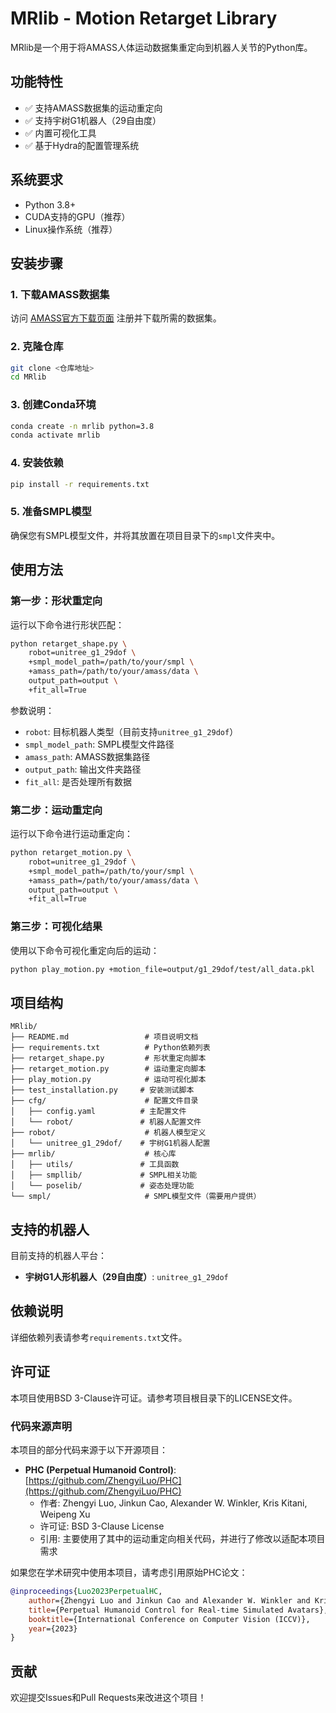 # MRlib - Motion Retarget Library
MRlib是一个用于将AMASS人体运动数据集重定向到机器人关节的Python库。

## 功能特性

- ✅ 支持AMASS数据集的运动重定向
- ✅ 支持宇树G1机器人（29自由度）
- ✅ 内置可视化工具
- ✅ 基于Hydra的配置管理系统

## 系统要求

- Python 3.8+
- CUDA支持的GPU（推荐）
- Linux操作系统（推荐）

## 安装步骤

### 1. 下载AMASS数据集

访问 [AMASS官方下载页面](https://amass.is.tue.mpg.de/download.php) 注册并下载所需的数据集。

### 2. 克隆仓库

```bash
git clone <仓库地址>
cd MRlib
```

### 3. 创建Conda环境

```bash
conda create -n mrlib python=3.8
conda activate mrlib
```

### 4. 安装依赖

```bash
pip install -r requirements.txt
```

### 5. 准备SMPL模型

确保您有SMPL模型文件，并将其放置在项目目录下的`smpl`文件夹中。

## 使用方法

### 第一步：形状重定向

运行以下命令进行形状匹配：

```bash
python retarget_shape.py \
    robot=unitree_g1_29dof \
    +smpl_model_path=/path/to/your/smpl \
    +amass_path=/path/to/your/amass/data \
    output_path=output \
    +fit_all=True
```

参数说明：
- `robot`: 目标机器人类型（目前支持`unitree_g1_29dof`）
- `smpl_model_path`: SMPL模型文件路径
- `amass_path`: AMASS数据集路径
- `output_path`: 输出文件夹路径
- `fit_all`: 是否处理所有数据

### 第二步：运动重定向

运行以下命令进行运动重定向：

```bash
python retarget_motion.py \
    robot=unitree_g1_29dof \
    +smpl_model_path=/path/to/your/smpl \
    +amass_path=/path/to/your/amass/data \
    output_path=output \
    +fit_all=True
```

### 第三步：可视化结果

使用以下命令可视化重定向后的运动：

```bash
python play_motion.py +motion_file=output/g1_29dof/test/all_data.pkl
```

## 项目结构

```
MRlib/
├── README.md                 # 项目说明文档
├── requirements.txt          # Python依赖列表
├── retarget_shape.py         # 形状重定向脚本
├── retarget_motion.py        # 运动重定向脚本
├── play_motion.py            # 运动可视化脚本
├── test_installation.py     # 安装测试脚本
├── cfg/                      # 配置文件目录
│   ├── config.yaml          # 主配置文件
│   └── robot/               # 机器人配置文件
├── robot/                    # 机器人模型定义
│   └── unitree_g1_29dof/    # 宇树G1机器人配置
├── mrlib/                    # 核心库
│   ├── utils/               # 工具函数
│   ├── smpllib/             # SMPL相关功能
│   └── poselib/             # 姿态处理功能
└── smpl/                     # SMPL模型文件（需要用户提供）
```

## 支持的机器人

目前支持的机器人平台：
- **宇树G1人形机器人（29自由度）**: `unitree_g1_29dof`

## 依赖说明

详细依赖列表请参考`requirements.txt`文件。

## 许可证

本项目使用BSD 3-Clause许可证。请参考项目根目录下的LICENSE文件。

### 代码来源声明

本项目的部分代码来源于以下开源项目：

- **PHC (Perpetual Humanoid Control)**: [https://github.com/ZhengyiLuo/PHC](https://github.com/ZhengyiLuo/PHC)
  - 作者: Zhengyi Luo, Jinkun Cao, Alexander W. Winkler, Kris Kitani, Weipeng Xu
  - 许可证: BSD 3-Clause License
  - 引用: 主要使用了其中的运动重定向相关代码，并进行了修改以适配本项目需求

如果您在学术研究中使用本项目，请考虑引用原始PHC论文：

```bibtex
@inproceedings{Luo2023PerpetualHC,
    author={Zhengyi Luo and Jinkun Cao and Alexander W. Winkler and Kris Kitani and Weipeng Xu},
    title={Perpetual Humanoid Control for Real-time Simulated Avatars},
    booktitle={International Conference on Computer Vision (ICCV)},
    year={2023}
}            
```

## 贡献

欢迎提交Issues和Pull Requests来改进这个项目！ 